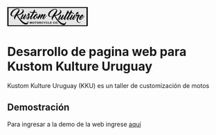 <img src="images/logo_chico.JPG" alt="logo chico" title="logo chico">

# Desarrollo de pagina web para Kustom Kulture Uruguay

Kustom Kulture Uruguay (KKU) es un taller de customización de motos

## Demostración

Para ingresar a la demo de la web ingrese [aquí](https://claumoremal.github.io/Proyecto_KKU/)